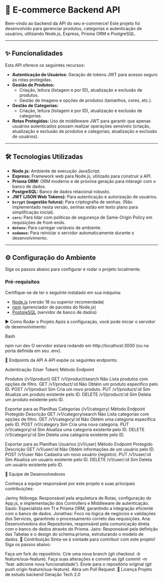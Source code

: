 # 🚀 E-commerce Backend API

Bem-vindo ao backend da API do seu e-commerce! Este projeto foi desenvolvido para gerenciar produtos, categorias e autenticação de usuários, utilizando Node.js, Express, Prisma ORM e PostgreSQL.

---

## ✨ Funcionalidades

Esta API oferece os seguintes recursos:

* **Autenticação de Usuários:** Geração de tokens JWT para acesso seguro às rotas protegidas.
* **Gestão de Produtos:**
    * Criação, leitura (listagem e por ID), atualização e exclusão de produtos.
    * Gestão de imagens e opções de produtos (tamanhos, cores, etc.).
* **Gestão de Categorias:**
    * Criação, leitura (listagem e por ID), atualização e exclusão de categorias.
* **Rotas Protegidas:** Uso de middleware JWT para garantir que apenas usuários autenticados possam realizar operações sensíveis (criação, atualização e exclusão de produtos e categorias; atualização e exclusão de usuários).

---

## 🛠️ Tecnologias Utilizadas

* **Node.js:** Ambiente de execução JavaScript.
* **Express:** Framework web para Node.js, utilizado para construir a API.
* **Prisma ORM:** ORM moderno e de próxima geração para interagir com o banco de dados.
* **PostgreSQL:** Banco de dados relacional robusto.
* **JWT (JSON Web Tokens):** Para autenticação e autorização de usuários.
* **`bcrypt` (sugestão futura):** Para criptografia de senhas. (Não implementado nesta versão, senhas estão em texto plano para simplificação inicial).
* **`cors`:** Para lidar com políticas de segurança de Same-Origin Policy em requisições de front-ends.
* **`dotenv`:** Para carregar variáveis de ambiente.
* **`nodemon`:** Para reiniciar o servidor automaticamente durante o desenvolvimento.

---

## ⚙️ Configuração do Ambiente

Siga os passos abaixo para configurar e rodar o projeto localmente.

### Pré-requisitos

Certifique-se de ter o seguinte instalado em sua máquina:

* [Node.js](https://nodejs.org/en/download/) (versão 18 ou superior recomendada)
* [npm](https://www.npmjs.com/get-npm) (gerenciador de pacotes do Node.js)
* [PostgreSQL](https://www.postgresql.org/download/) (servidor de banco de dados)


▶️ Como Rodar o Projeto
Após a configuração, você pode iniciar o servidor de desenvolvimento:

Bash

npm run dev
O servidor estará rodando em http://localhost:3000 (ou na porta definida em seu .env).

🧪 Endpoints da API
A API expõe os seguintes endpoints:

Autenticação (User Token)
Método	Endpoint	

Produtos (/v1/product)
GET	/v1/product/search	Não	Lista produtos com opções de filtro.
GET	/v1/product/:id	Não	Obtém um produto específico pelo ID.
POST	/v1/product	Sim	Cria um novo produto.
PUT	/v1/product/:id	Sim	Atualiza um produto existente pelo ID.
DELETE	/v1/product/:id	Sim	Deleta um produto existente pelo ID.

Exportar para as Planilhas
Categorias (/v1/category)
Método	Endpoint	Protegido	Descrição
GET	/v1/category/search	Não	Lista categorias com opções de filtro.
GET	/v1/category/:id	Não	Obtém uma categoria específica pelo ID.
POST	/v1/category	Sim	Cria uma nova categoria.
PUT	/v1/category/:id	Sim	Atualiza uma categoria existente pelo ID.
DELETE	/v1/category/:id	Sim	Deleta uma categoria existente pelo ID.

Exportar para as Planilhas
Usuários (/v1/user)
Método	Endpoint	Protegido	Descrição
GET	/v1/user/:id	Não	Obtém informações de um usuário pelo ID.
POST	/v1/user	Não	Cadastra um novo usuário (registro).
PUT	/v1/user/:id	Sim	Atualiza um usuário existente pelo ID.
DELETE	/v1/user/:id	Sim	Deleta um usuário existente pelo ID.


👥 Equipe de Desenvolvedores

Conheça a equipe responsável por este projeto e suas principais contribuições:

Janiny Nóbrega: Responsável pela arquitetura de Rotas, configuração do App.js, e implementação dos Controllers e Middleware de autenticação.
Saulo: Especialista em TI e Prisma ORM, garantindo a integração eficiente com o banco de dados.
Jonathas: Foco na lógica de negócios e validações dos Services, garantindo o processamento correto das requisições.
Ana: Desenvolvedora dos Repositories, responsável pela comunicação direta com o banco de dados através do Prisma.
Jairo: Responsável pela definição das Tabelas e o design do schema.prisma, estruturando o modelo de dados.
🤝 Contribuição
Sinta-se à vontade para contribuir com este projeto! Siga os passos abaixo:

Faça um fork do repositório.
Crie uma nova branch (git checkout -b feature/sua-feature).
Faça suas alterações e commit-as (git commit -m 'feat: adicione nova funcionalidade').
Envie para o repositório original (git push origin feature/sua-feature).
Abra um Pull Request.
📄 Licença
Projeto de estudo backend Geração Tech 2.0   
